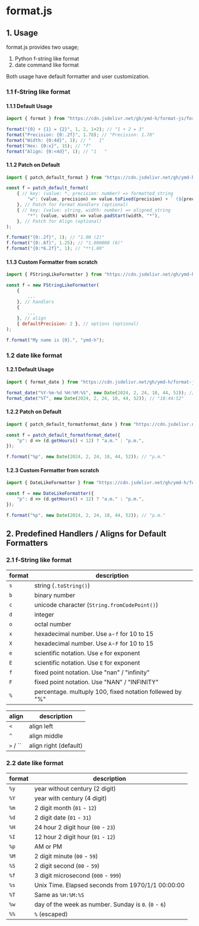 # format.js


## 1. Usage
format.js provides two usage;

1. Python f-string like format
1. date command like format

Both usage have default formatter and user customization.


### 1.1 f-String like format
#### 1.1.1 Default Usage
```javascript
import { format } from "https://cdn.jsdelivr.net/gh/ymd-h/format-js/format.js";

format("{0} + {1} = {2}", 1, 2, 1+2); // "1 + 2 = 3"
format("Precision: {0:.2f}", 1.78); // "Precision: 1.78"
format("Width: {0:4d}", 1); // "   1"
format("Hex: {0:x}", 15); // "f"
format("Align: {0:<4d}", 1); // "1   "
```

#### 1.1.2 Patch on Default
```javascript
import { patch_default_format } from "https://cdn.jsdelivr.net/gh/ymd-h/format-js/format.js";

const f = patch_default_format(
    { // key: (value: *, precision: number) => formatted_string
        "w": (value, precision) => value.toFixed(precision) + ` (${precision})`,
    }, // Patch for Format Handlers (optional)
    { // key: (value: string, width: number) => aligned_string
        "*": (value, width) => value.padStart(width, "*"),
    }, // Patch for Align (optional)
);

f.format("{0:.2f}", 1); // "1.00 (2)"
f.format("{0:.6f}", 1.25); // "1.000000 (6)"
f.format("{0:*6.2f}", 1); // "**1.00"
```


#### 1.1.3 Custom Formatter from scratch
```javascript
import { FStringLikeFormatter } from "https://cdn.jsdelivr.net/gh/ymd-h/format-js/format.js";

const f = new FStringLikeFormatter(
    {
        ...
    }, // handlers
    {
        ...
    }, // align
    { defaultPrecision: 2 }, // options (optional)
);

f.format("My name is {0}.", "ymd-h");
```


### 1.2 date like format

#### 1.2.1 Default Usage
```javascript
import { format_date } from "https://cdn.jsdelivr.net/gh/ymd-h/format-js/format.js";

format_date("%Y-%m-%d %H:%M:%S", new Date(2024, 2, 24, 18, 44, 52)); // "2024-03-24 18:44:52"
format_date("%T", new Date(2024, 2, 24, 18, 44, 52)); // "18:44:52"
```


#### 1.2.2 Patch on Default
```javascript
import { patch_default_formatformat_date } from "https://cdn.jsdelivr.net/gh/ymd-h/format-js/format.js";

const f = patch_default_formatformat_date({
    "p": d => (d.getHours() < 12) ? "a.m." : "p.m.",
});

f.format("%p", new Date(2024, 2, 24, 18, 44, 52)); // "p.m."
```


#### 1.2.3 Custom Formatter from scratch
```javascript
import { DateLikeFormatter } from "https://cdn.jsdelivr.net/gh/ymd-h/format-js/format.js";

const f = new DateLikeFormatter({
    "p": d => (d.getHours() < 12) ? "a.m." : "p.m.",
});

f.format("%p", new Date(2024, 2, 24, 18, 44, 52)); // "p.m."
```



## 2. Predefined Handlers / Aligns for Default Formatters

### 2.1 f-String like format

| format | description |
|---|---|
|`s`| string (`.toString()`) |
|`b`| binary number |
|`c`| unicode character (`String.fromCodePoint()`) |
|`d`| integer |
|`o`| octal number |
|`x`| hexadecimal number. Use `a`-`f` for 10 to 15 |
|`X`| hexadecimal number. Use `A`-`F` for 10 to 15 |
|`e`| scientific notation. Use `e` for exponent |
|`E`| scientific notation. Use `E` for exponent |
|`f`| fixed point notation. Use "nan" / "infinity" |
|`F`| fixed point notation. Use "NAN" / "INFINITY" |
|`%`| percentage. multuply 100, fixed notation follewed by "%" |


| align | description |
|---|---|
|`<`| align left |
|`^`| align middle |
|`>` / `` | align right (default) |


### 2.2 date like format

| format | description |
|---|---|
|`%y`| year without century (2 digit) |
|`%Y`| year with century (4 digit) |
|`%m`| 2 digit month (`01` - `12`) |
|`%d`| 2 digit date (`01` - `31`) |
|`%H`| 24 hour 2 digit hour (`00` - `23`) |
|`%I`| 12 hour 2 digit hour (`01` - `12`) |
|`%p`| AM or PM |
|`%M`| 2 digit minute (`00` - `59`) |
|`%S`| 2 digit second (`00` - `59`) |
|`%f`| 3 digit microsecond (`000` - `999`) |
|`%s`| Unix Time. Elapsed seconds from 1970/1/1 00:00:00 |
|`%T`| Same as `%H:%M:%S` |
|`%w`| day of the week as number. Sunday is `0`. (`0` - `6`) |
|`%%`| `%` (escaped) |
